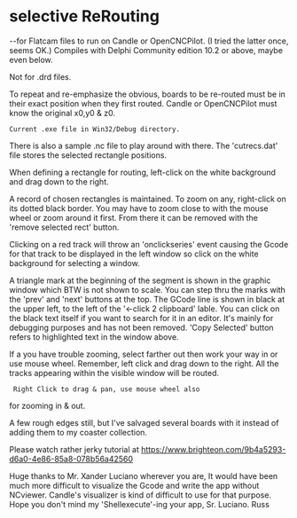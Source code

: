 # selective ReRouting
 --for Flatcam  files to run on Candle or OpenCNCPilot.
(I tried the latter once, seems OK.)
 Compiles with Delphi Community edition 10.2 
or above, maybe even below.
  
   Not for .drd files.
   
   To repeat and re-emphasize the obvious, boards to be re-routed
must be in their exact position when they first routed.
   Candle  or OpenCNCPilot must know the original x0,y0 & z0.
  
    Current .exe file in Win32/Debug directory. 
   There is also a sample .nc file to play around with there.
The 'cutrecs.dat' file stores the selected rectangle positions.

   When defining a rectangle for routing, 
left-click on the white background and drag down to the right.

   A record of chosen rectangles is maintained. To zoom on any,
right-click on its dotted black border. You may have to 
zoom close to with the mouse wheel or zoom around it first.
	From there it can be removed with the 'remove selected rect' 
button.

   Clicking on a red track will throw
an 'onclickseries' event causing the Gcode for that track to be displayed
in the left window so click on the white background for selecting a window.
  
   A triangle mark at the beginning of the segment is shown in the 
graphic window which BTW is not shown to scale.
   You can step thru the marks with the 'prev' and 'next' buttons at the 
top. The GCode line is shown in black at the upper left,
to the left of the '<-click 2 clipboard' lable.
    You can click on the black text itself if you want to 
search for it in an editor.
    It's mainly for debugging purposes and has not been removed.
   'Copy Selected' button refers to highlighted text in the 
window above.

   If a you have trouble zooming, select farther out then work your way in
or use mouse wheel.
   Remember, left click and drag down to the right. All the tracks
appearing within the visible window will be routed.   

     Right Click to drag & pan, use mouse wheel also 
for zooming in & out.


   A few rough edges still, but I've salvaged several boards with it 
instead of adding them to my coaster collection.

   Please watch  rather jerky tutorial at
   https://www.brighteon.com/9b4a5293-d6a0-4e86-85a8-078b56a42560 

   Huge thanks to Mr. Xander Luciano wherever you are, It would have been
much more difficult to visualize the Gcode and write the app
without NCviewer. Candle's visualizer is kind of difficult to use
for that purpose.
  Hope you don't mind my 'Shellexecute'-ing your app, Sr. Luciano.
Russ
